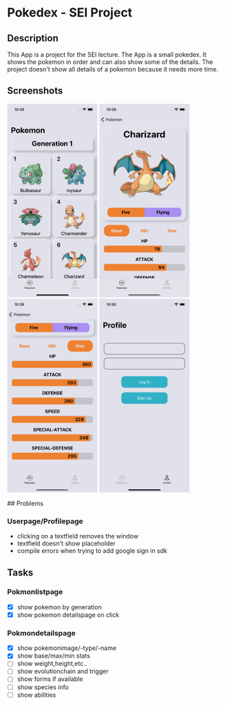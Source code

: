 # Pokedex - SEI Project

## Description

This App is a project for the SEI lecture. The App is a small pokedex. It shows the pokemon in order and can also show some of the details. The project doesn't show all details of a pokemon because it needs more time.

## Screenshots

<p float="left">
<!-- ![Pokemonlistpage](/images/list.png) -->
<img alt="Pokemonlistpage" src="./images/list.png" width="210" height="450">
<!-- ![Pokemondetailspage with charizard as Pokemon](/images/details.png) -->
<img alt="Pokemondetailspage with charizard as Pokemon" src="./images/details.png" width="210" height="450">

<!-- ![Charizards max Stats](/images/details_max.png) -->
<img alt="Charizards max Stats" src="./images/details_max.png" width="210" height="450">

<!-- ![Charizards max Stats](/images/details_max.png) -->
<img alt="Profilepage with email,password fields and login and signup button" src="./images/profile.png" width="210" height="450">
</p>
## Problems

### Userpage/Profilepage

-   clicking on a textfield removes the window
-   textfield doesn't show placeholder
-   compile errors when trying to add google sign in sdk

## Tasks

### Pokmonlistpage

-   [x] show pokemon by generation
-   [x] show pokemon detailspage on click

### Pokmondetailspage

-   [x] show pokemonimage/-type/-name
-   [x] show base/max/min stats
-   [ ] show weight,height,etc..
-   [ ] show evolutionchain and trigger
-   [ ] show forms if available
-   [ ] show species info
-   [ ] show abilities
